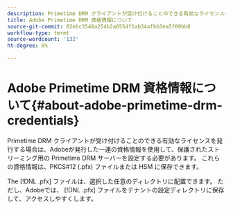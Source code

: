 ```yaml
---
description: Primetime DRM クライアントが受け付けることのできる有効なライセンスを発行する場合は、Adobeが発行した一連の資格情報を使用して、保護されたストリーミング用の Primetime DRM サーバーを設定する必要があります。 これらの資格情報は、PKCS#12 (.pfx) ファイルまたは HSM に保存できます。
title: Adobe Primetime DRM 資格情報について
source-git-commit: 02ebc3548a254b2a6554f1ab34afbb3ea5f09bb8
workflow-type: tm+mt
source-wordcount: '132'
ht-degree: 0%

---
```


# Adobe Primetime DRM 資格情報について{#about-adobe-primetime-drm-credentials}

Primetime DRM クライアントが受け付けることのできる有効なライセンスを発行する場合は、Adobeが発行した一連の資格情報を使用して、保護されたストリーミング用の Primetime DRM サーバーを設定する必要があります。 これらの資格情報は、PKCS#12 (.pfx) ファイルまたは HSM に保存できます。

The [!DNL .pfx] ファイルは、選択した任意のディレクトリに配置できます。 ただし、Adobeでは、 [!DNL .pfx] ファイルをテナントの設定ディレクトリに保存して、アクセスしやすくします。
